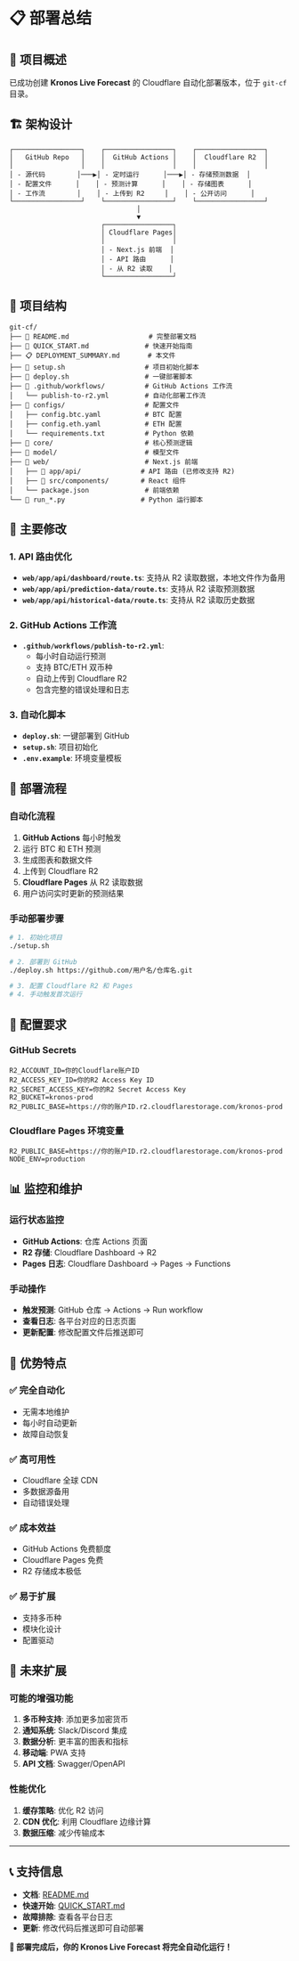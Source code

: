 # 📋 部署总结

## 🎯 项目概述

已成功创建 **Kronos Live Forecast** 的 Cloudflare 自动化部署版本，位于 `git-cf` 目录。

## 🏗️ 架构设计

```
┌─────────────────┐    ┌─────────────────┐    ┌─────────────────┐
│   GitHub Repo   │    │  GitHub Actions │    │  Cloudflare R2  │
│                 │    │                 │    │                 │
│ - 源代码        │───▶│ - 定时运行      │───▶│ - 存储预测数据  │
│ - 配置文件      │    │ - 预测计算      │    │ - 存储图表      │
│ - 工作流        │    │ - 上传到 R2     │    │ - 公开访问      │
└─────────────────┘    └─────────────────┘    └─────────────────┘
                                │
                                ▼
                       ┌─────────────────┐
                       │ Cloudflare Pages│
                       │                 │
                       │ - Next.js 前端  │
                       │ - API 路由      │
                       │ - 从 R2 读取    │
                       └─────────────────┘
```

## 📁 项目结构

```
git-cf/
├── 📄 README.md                    # 完整部署文档
├── 🚀 QUICK_START.md              # 快速开始指南
├── 📋 DEPLOYMENT_SUMMARY.md       # 本文件
├── 🔧 setup.sh                    # 项目初始化脚本
├── 🚀 deploy.sh                   # 一键部署脚本
├── 📁 .github/workflows/          # GitHub Actions 工作流
│   └── publish-to-r2.yml         # 自动化部署工作流
├── 📁 configs/                    # 配置文件
│   ├── config.btc.yaml           # BTC 配置
│   ├── config.eth.yaml           # ETH 配置
│   └── requirements.txt          # Python 依赖
├── 📁 core/                       # 核心预测逻辑
├── 📁 model/                      # 模型文件
├── 📁 web/                        # Next.js 前端
│   ├── 📁 app/api/               # API 路由 (已修改支持 R2)
│   ├── 📁 src/components/        # React 组件
│   └── package.json              # 前端依赖
└── 🐍 run_*.py                   # Python 运行脚本
```

## 🔧 主要修改

### 1. API 路由优化
- **`web/app/api/dashboard/route.ts`**: 支持从 R2 读取数据，本地文件作为备用
- **`web/app/api/prediction-data/route.ts`**: 支持从 R2 读取预测数据
- **`web/app/api/historical-data/route.ts`**: 支持从 R2 读取历史数据

### 2. GitHub Actions 工作流
- **`.github/workflows/publish-to-r2.yml`**: 
  - 每小时自动运行预测
  - 支持 BTC/ETH 双币种
  - 自动上传到 Cloudflare R2
  - 包含完整的错误处理和日志

### 3. 自动化脚本
- **`deploy.sh`**: 一键部署到 GitHub
- **`setup.sh`**: 项目初始化
- **`.env.example`**: 环境变量模板

## 🚀 部署流程

### 自动化流程
1. **GitHub Actions** 每小时触发
2. 运行 BTC 和 ETH 预测
3. 生成图表和数据文件
4. 上传到 Cloudflare R2
5. **Cloudflare Pages** 从 R2 读取数据
6. 用户访问实时更新的预测结果

### 手动部署步骤
```bash
# 1. 初始化项目
./setup.sh

# 2. 部署到 GitHub
./deploy.sh https://github.com/用户名/仓库名.git

# 3. 配置 Cloudflare R2 和 Pages
# 4. 手动触发首次运行
```

## 🔑 配置要求

### GitHub Secrets
```
R2_ACCOUNT_ID=你的Cloudflare账户ID
R2_ACCESS_KEY_ID=你的R2 Access Key ID
R2_SECRET_ACCESS_KEY=你的R2 Secret Access Key
R2_BUCKET=kronos-prod
R2_PUBLIC_BASE=https://你的账户ID.r2.cloudflarestorage.com/kronos-prod
```

### Cloudflare Pages 环境变量
```
R2_PUBLIC_BASE=https://你的账户ID.r2.cloudflarestorage.com/kronos-prod
NODE_ENV=production
```

## 📊 监控和维护

### 运行状态监控
- **GitHub Actions**: 仓库 Actions 页面
- **R2 存储**: Cloudflare Dashboard → R2
- **Pages 日志**: Cloudflare Dashboard → Pages → Functions

### 手动操作
- **触发预测**: GitHub 仓库 → Actions → Run workflow
- **查看日志**: 各平台对应的日志页面
- **更新配置**: 修改配置文件后推送即可

## 🎉 优势特点

### ✅ 完全自动化
- 无需本地维护
- 每小时自动更新
- 故障自动恢复

### ✅ 高可用性
- Cloudflare 全球 CDN
- 多数据源备用
- 自动错误处理

### ✅ 成本效益
- GitHub Actions 免费额度
- Cloudflare Pages 免费
- R2 存储成本极低

### ✅ 易于扩展
- 支持多币种
- 模块化设计
- 配置驱动

## 🔮 未来扩展

### 可能的增强功能
1. **多币种支持**: 添加更多加密货币
2. **通知系统**: Slack/Discord 集成
3. **数据分析**: 更丰富的图表和指标
4. **移动端**: PWA 支持
5. **API 文档**: Swagger/OpenAPI

### 性能优化
1. **缓存策略**: 优化 R2 访问
2. **CDN 优化**: 利用 Cloudflare 边缘计算
3. **数据压缩**: 减少传输成本

---

## 📞 支持信息

- **文档**: [README.md](README.md)
- **快速开始**: [QUICK_START.md](QUICK_START.md)
- **故障排除**: 查看各平台日志
- **更新**: 修改代码后推送即可自动部署

**🎯 部署完成后，你的 Kronos Live Forecast 将完全自动化运行！**
